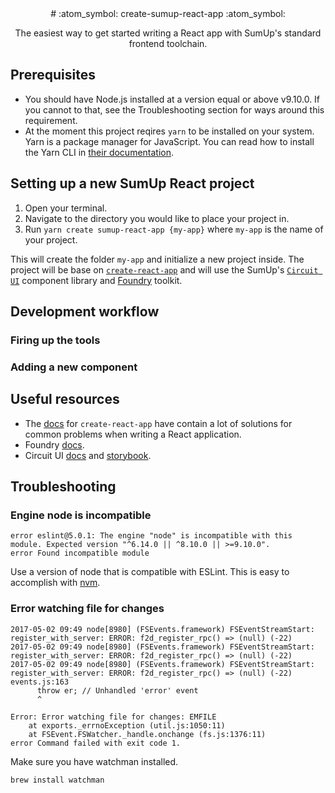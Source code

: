 <div align="center">
# :atom_symbol: create-sumup-react-app :atom_symbol:

The easiest way to get started writing a React app with SumUp's standard frontend toolchain.
</div>

## Prerequisites

- You should have Node.js installed at a version equal or above v9.10.0. If you cannot to that, see the Troubleshooting section for ways around this requirement.
- At the moment this project reqires `yarn` to be installed on your system. Yarn is a package manager for JavaScript. You can read how to install the Yarn CLI in [their documentation](https://yarnpkg.com/en/docs/install).

## Setting up a new SumUp React project

1. Open your terminal.
2. Navigate to the directory you would like to place your project in.
3. Run `yarn create sumup-react-app {my-app}` where `my-app` is the name of your project.

This will create the folder `my-app` and initialize a new project inside. The project will be base on [`create-react-app`](https://github.com/facebook/create-react-app) and will use the SumUp's [`Circuit UI`](https://circuit.sumup.com/#/) component library and [Foundry](https://github.com/sumup/foundry) toolkit.

## Development workflow

### Firing up the tools

### Adding a new component

## Useful resources

- The [docs](https://github.com/facebook/create-react-app/blob/master/packages/react-scripts/template/README.md#table-of-contents) for `create-react-app` have contain a lot of solutions for common problems when writing a React application.
- Foundry [docs](https://github.com/sumup/foundry#table-of-contents).
- Circuit UI [docs](https://circuit.sumup.com/#/) and [storybook](https://circuit.sumup.com/storybook/).

## Troubleshooting

### Engine node is incompatible
```
error eslint@5.0.1: The engine "node" is incompatible with this module. Expected version "^6.14.0 || ^8.10.0 || >=9.10.0".
error Found incompatible module
```

Use a version of node that is compatible with ESLint. This is easy to accomplish with [nvm](https://github.com/creationix/nvm).

### Error watching file for changes
```
2017-05-02 09:49 node[8980] (FSEvents.framework) FSEventStreamStart: register_with_server: ERROR: f2d_register_rpc() => (null) (-22)
2017-05-02 09:49 node[8980] (FSEvents.framework) FSEventStreamStart: register_with_server: ERROR: f2d_register_rpc() => (null) (-22)
2017-05-02 09:49 node[8980] (FSEvents.framework) FSEventStreamStart: register_with_server: ERROR: f2d_register_rpc() => (null) (-22)
events.js:163
      throw er; // Unhandled 'error' event
      ^

Error: Error watching file for changes: EMFILE
    at exports._errnoException (util.js:1050:11)
    at FSEvent.FSWatcher._handle.onchange (fs.js:1376:11)
error Command failed with exit code 1.
```

Make sure you have watchman installed.

```
brew install watchman
```

